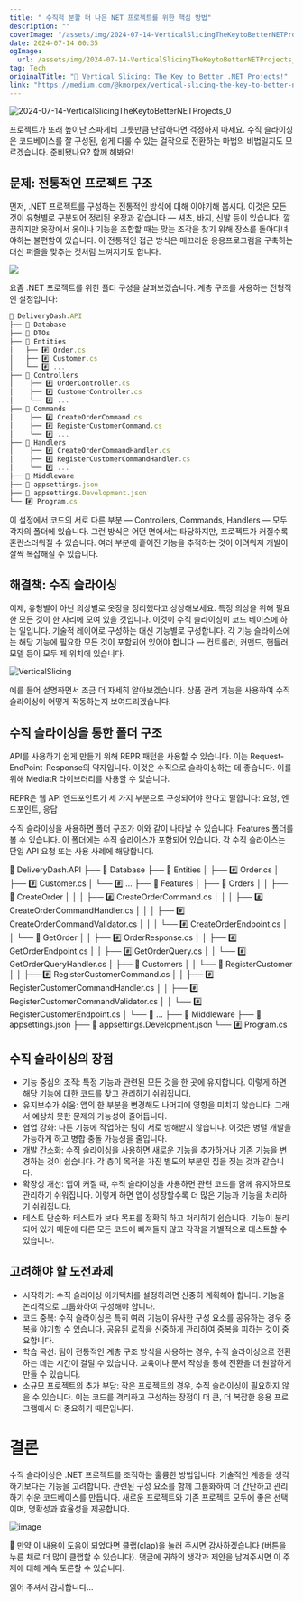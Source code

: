 ```yaml
---
title: " 수직적 분할 더 나은 NET 프로젝트를 위한 핵심 방법"
description: ""
coverImage: "/assets/img/2024-07-14-VerticalSlicingTheKeytoBetterNETProjects_0.png"
date: 2024-07-14 00:35
ogImage: 
  url: /assets/img/2024-07-14-VerticalSlicingTheKeytoBetterNETProjects_0.png
tag: Tech
originalTitle: "🚀 Vertical Slicing: The Key to Better .NET Projects!"
link: "https://medium.com/@kmorpex/vertical-slicing-the-key-to-better-net-projects-991c1c757393"
---
```



![2024-07-14-VerticalSlicingTheKeytoBetterNETProjects_0](/assets/img/2024-07-14-VerticalSlicingTheKeytoBetterNETProjects_0.png)

프로젝트가 또래 높이난 스파게티 그릇만큼 난잡하다면 걱정하지 마세요. 수직 슬라이싱은 코드베이스를 잘 구성된, 쉽게 다룰 수 있는 걸작으로 전환하는 마법의 비법일지도 모르겠습니다. 준비됐나요? 함께 해봐요!

## 문제: 전통적인 프로젝트 구조

먼저, .NET 프로젝트를 구성하는 전통적인 방식에 대해 이야기해 봅시다. 이것은 모든 것이 유형별로 구분되어 정리된 옷장과 같습니다 — 셔츠, 바지, 신발 등이 있습니다. 깔끔하지만 옷장에서 옷이나 기능을 조합할 때는 맞는 조각을 찾기 위해 장소를 돌아다녀야하는 불편함이 있습니다. 이 전통적인 접근 방식은 매끄러운 응용프로그램을 구축하는 대신 퍼즐을 맞추는 것처럼 느껴지기도 합니다.

<div class="content-ad"></div>

<img src="/assets/img/2024-07-14-VerticalSlicingTheKeytoBetterNETProjects_1.png" />

요즘 .NET 프로젝트를 위한 폴더 구성을 살펴보겠습니다. 계층 구조를 사용하는 전형적인 설정입니다:

```js
🔗 DeliveryDash.API
├── 📁 Database
├── 📁 DTOs
├── 📁 Entities
│   ├── #️⃣ Order.cs
│   ├── #️⃣ Customer.cs
│   └── #️⃣ ...
├── 📁 Controllers
│    ├── #️⃣ OrderController.cs
│    ├── #️⃣ CustomerController.cs
│    └── #️⃣ ...
├── 📁 Commands
│    ├── #️⃣ CreateOrderCommand.cs
│    ├── #️⃣ RegisterCustomerCommand.cs
│    └── #️⃣ ...
├── 📁 Handlers
│    ├── #️⃣ CreateOrderCommandHandler.cs
│    ├── #️⃣ RegisterCustomerCommandHandler.cs
│    └── #️⃣ ...
├── 📁 Middleware
├── 📄 appsettings.json
├── 📄 appsettings.Development.json
└── #️⃣ Program.cs
```

이 설정에서 코드의 서로 다른 부분 — Controllers, Commands, Handlers — 모두 각자의 폴더에 있습니다. 그런 방식은 어떤 면에서는 타당하지만, 프로젝트가 커질수록 혼란스러워질 수 있습니다. 여러 부분에 흩어진 기능을 추적하는 것이 어려워져 개발이 살짝 복잡해질 수 있습니다.

<div class="content-ad"></div>

## 해결책: 수직 슬라이싱

이제, 유형별이 아닌 의상별로 옷장을 정리했다고 상상해보세요. 특정 의상을 위해 필요한 모든 것이 한 자리에 모여 있을 것입니다. 이것이 수직 슬라이싱이 코드 베이스에 하는 일입니다. 기술적 레이어로 구성하는 대신 기능별로 구성합니다. 각 기능 슬라이스에는 해당 기능에 필요한 모든 것이 포함되어 있어야 합니다 — 컨트롤러, 커맨드, 핸들러, 모델 등이 모두 제 위치에 있습니다.

![VerticalSlicing](/assets/img/2024-07-14-VerticalSlicingTheKeytoBetterNETProjects_2.png)

예를 들어 설명하면서 조금 더 자세히 알아보겠습니다. 상품 관리 기능을 사용하여 수직 슬라이싱이 어떻게 작동하는지 보여드리겠습니다.

<div class="content-ad"></div>

## 수직 슬라이싱을 통한 폴더 구조

API를 사용하기 쉽게 만들기 위해 REPR 패턴을 사용할 수 있습니다. 이는 Request-EndPoint-Response의 약자입니다. 이것은 수직으로 슬라이싱하는 데 좋습니다. 이를 위해 MediatR 라이브러리를 사용할 수 있습니다.

REPR은 웹 API 엔드포인트가 세 가지 부분으로 구성되어야 한다고 말합니다:
요청, 엔드포인트, 응답

수직 슬라이싱을 사용하면 폴더 구조가 이와 같이 나타날 수 있습니다. Features 폴더를 볼 수 있습니다. 이 폴더에는 수직 슬라이스가 포함되어 있습니다. 각 수직 슬라이스는 단일 API 요청 또는 사용 사례에 해당합니다.

<div class="content-ad"></div>


🔗 DeliveryDash.API
├── 📁 Database
├── 📁 Entities
│   ├── #️⃣ Order.cs
│   ├── #️⃣ Customer.cs
│   └── #️⃣ ...
├── 📁 Features
│   ├── 📁 Orders
│   │   ├── 📁 CreateOrder
│   │   │   ├── #️⃣ CreateOrderCommand.cs
│   │   │   ├── #️⃣ CreateOrderCommandHandler.cs
│   │   │   ├── #️⃣ CreateOrderCommandValidator.cs
│   │   │   └── #️⃣ CreateOrderEndpoint.cs
│   │   └── 📁 GetOrder
│   │       ├── #️⃣ OrderResponse.cs
│   │       ├── #️⃣ GetOrderEndpoint.cs
│   │       ├── #️⃣ GetOrderQuery.cs
│   │       └── #️⃣ GetOrderQueryHandler.cs
│   ├── 📁 Customers
│   │   └── 📁 RegisterCustomer
│   │       ├── #️⃣ RegisterCustomerCommand.cs
│   │       ├── #️⃣ RegisterCustomerCommandHandler.cs
│   │       ├── #️⃣ RegisterCustomerCommandValidator.cs
│   │       └── #️⃣ RegisterCustomerEndpoint.cs
│   └── 📁 ...
├── 📁 Middleware
├── 📄 appsettings.json
├── 📄 appsettings.Development.json
└── #️⃣ Program.cs


## 수직 슬라이싱의 장점

- 기능 중심의 조직: 특정 기능과 관련된 모든 것을 한 곳에 유지합니다. 이렇게 하면 해당 기능에 대한 코드를 찾고 관리하기 쉬워집니다.
- 유지보수가 쉬움: 앱의 한 부분을 변경해도 나머지에 영향을 미치지 않습니다. 그래서 예상치 못한 문제의 가능성이 줄어듭니다.
- 협업 강화: 다른 기능에 작업하는 팀이 서로 방해받지 않습니다. 이것은 병렬 개발을 가능하게 하고 병합 충돌 가능성을 줄입니다.
- 개발 간소화: 수직 슬라이싱을 사용하면 새로운 기능을 추가하거나 기존 기능을 변경하는 것이 쉽습니다. 각 층이 목적을 가진 별도의 부분인 집을 짓는 것과 같습니다.
- 확장성 개선: 앱이 커질 때, 수직 슬라이싱을 사용하면 관련 코드를 함께 유지하므로 관리하기 쉬워집니다. 이렇게 하면 앱이 성장할수록 더 많은 기능과 기능을 처리하기 쉬워집니다.
- 테스트 단순화: 테스트가 보다 목표를 정확히 하고 처리하기 쉽습니다. 기능이 분리되어 있기 때문에 다른 모든 코드에 빠져들지 않고 각각을 개별적으로 테스트할 수 있습니다.

## 고려해야 할 도전과제


<div class="content-ad"></div>

- 시작하기: 수직 슬라이싱 아키텍처를 설정하려면 신중히 계획해야 합니다. 기능을 논리적으로 그룹화하여 구성해야 합니다.
- 코드 중복: 수직 슬라이싱은 특히 여러 기능이 유사한 구성 요소를 공유하는 경우 중복을 야기할 수 있습니다. 공유된 로직을 신중하게 관리하여 중복을 피하는 것이 중요합니다.
- 학습 곡선: 팀이 전통적인 계층 구조 방식을 사용하는 경우, 수직 슬라이싱으로 전환하는 데는 시간이 걸릴 수 있습니다. 교육이나 문서 작성을 통해 전환을 더 원할하게 만들 수 있습니다.
- 소규모 프로젝트의 추가 부담: 작은 프로젝트의 경우, 수직 슬라이싱이 필요하지 않을 수 있습니다. 이는 코드를 격리하고 구성하는 장점이 더 큰, 더 복잡한 응용 프로그램에서 더 중요하기 때문입니다.

# 결론

수직 슬라이싱은 .NET 프로젝트를 조직하는 훌륭한 방법입니다. 기술적인 계층을 생각하기보다는 기능을 고려합니다. 관련된 구성 요소를 함께 그룹화하여 더 간단하고 관리하기 쉬운 코드베이스를 만듭니다. 새로운 프로젝트와 기존 프로젝트 모두에 좋은 선택이며, 명확성과 효율성을 제공합니다.

![image](https://miro.medium.com/v2/resize:fit:1400/0*W7yiDurUIGn7jOKJ.gif)

<div class="content-ad"></div>

👏 만약 이 내용이 도움이 되었다면 클랩(clap)을 눌러 주시면 감사하겠습니다 (버튼을 누른 채로 더 많이 클랩할 수 있습니다). 댓글에 귀하의 생각과 제안을 남겨주시면 이 주제에 대해 계속 토론할 수 있습니다.

읽어 주셔서 감사합니다...